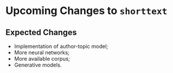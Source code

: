 Upcoming Changes to `shorttext`
===============================

Expected Changes
----------------

* Implementation of author-topic model;
* More neural networks;
* More available corpus;
* Generative models.